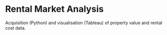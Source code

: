 # Rental Market Analysis
Acquisition (Python) and visualisation (Tableau) of property value and rental cost data.
